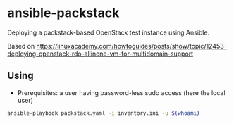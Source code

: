 # ansible-packstack

Deploying a packstack-based OpenStack test instance using Ansible.

Based on https://linuxacademy.com/howtoguides/posts/show/topic/12453-deploying-openstack-rdo-allinone-vm-for-multidomain-support

## Using

 * Prerequisites: a user having password-less sudo access (here the local user)

```sh
ansible-playbook packstack.yaml -i inventory.ini -u $(whoami)
```
